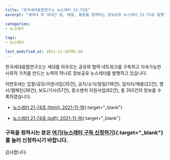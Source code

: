 ```yaml
---
title: "한국세대융합연구소 뉴스레터 21-75호"
excerpt: "세대내 및 세대간 일, 배움, 활동을 함께하는 정보공유 뉴스레터 21-75호 발행" 

categories:
- 뉴스레터

tags:
- 뉴스레터

last_modified_at: 2021-11-16T05:10
---
```


한국세대융합연구소는 세대를 아우르는 공유와 협력 네트워크를 구축하고 지속가능한 사회적 가치를 만드는 노력의 하나로 정보공유 뉴스레터를 발행하고 있습니다.

이번호에는 입찰/공모/지원사업(35건), 공지/소식/알림(118건), 일자리/채용(22건), 행사/캠페인(36건), 보도/기사(57건), 중소벤처 지원사업(82건), 총 350건의 정보를 수록하였습니다.

* [뉴스레터 21-74호 (html): 2021-11-16](https://gcrcenter.github.io/assets/htmls/gcrc_news_letter_20211116.html){:target="_blank"}

* [뉴스레터 21-74호 (pdf): 2021-11-16](https://gcrcenter.github.io/assets/pdfs/news_letter_20211116.pdf){:target="_blank"}


### 구독을 원하시는 분은 [여기(뉴스레터 구독 신청하기)](https://forms.gle/MJ5gVHCdunBXXWVB7){:target="_blank"} 를 눌러 신청하시기 바랍니다.


감사합니다.